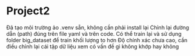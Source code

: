 # Project2
Đã tạo môi trường ảo .venv sẵn, không cần phải install lại
Chỉnh lại đường dẫn (path) đúng trên file yaml và trên code.
Có thể train lại và sử dụng folder big_dataset để train khối lượng to hơn
Độ chính xác chưa cao, cần điều chỉnh lại cái tập dữ liệu xem có vấn đề gì không khớp hay không
